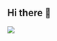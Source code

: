 ## Hi there 👋

![](http://github-profile-summary-cards.vercel.app/api/cards/profile-details?username=yashiuri01&theme=tokyonight&layout=compact)

<!--
![](http://github-profile-summary-cards.vercel.app/api/cards/repos-per-language?username=yashiuri01&theme=gruvbox)
![](http://github-profile-summary-cards.vercel.app/api/cards/most-commit-language?username=yashiuri01&theme=gruvbox)
![](http://github-profile-summary-cards.vercel.app/api/cards/stats?username=yashiuri01&theme=gruvbox)
![](http://github-profile-summary-cards.vercel.app/api/cards/productive-time?username=yashiuri01&theme=gruvbox&utcOffset=9)

## Trophy
![trophy](https://github-profile-trophy.vercel.app/?username=yashiuri01&theme=gruvbox)
-->


<!--
**yashiuri01/yashiuri01** is a ✨ _special_ ✨ repository because its `README.md` (this file) appears on your GitHub profile.

Here are some ideas to get you started:

- 🔭 I’m currently working on ...
- 🌱 I’m currently learning ...
- 👯 I’m looking to collaborate on ...
- 🤔 I’m looking for help with ...
- 💬 Ask me about ...
- 📫 How to reach me: ...
- 😄 Pronouns: ...
- ⚡ Fun fact: ...
-->
